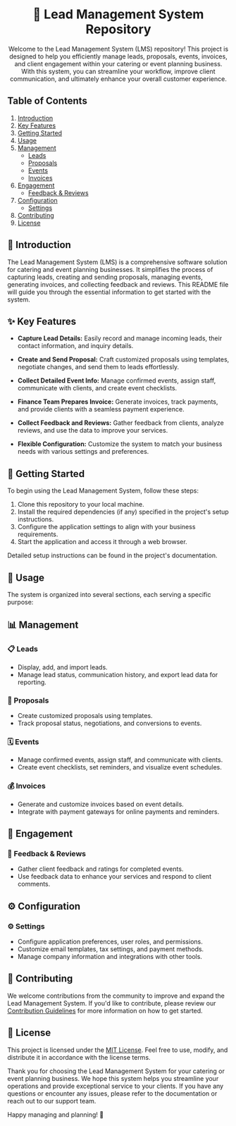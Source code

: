 <div align="center">
  <h1>🚀 Lead Management System Repository</h1>
  <p>Welcome to the Lead Management System (LMS) repository! This project is designed to help you efficiently manage leads, proposals, events, invoices, and client engagement within your catering or event planning business. With this system, you can streamline your workflow, improve client communication, and ultimately enhance your overall customer experience.</p>
</div>

## Table of Contents

1. [Introduction](#introduction)
2. [Key Features](#key-features)
3. [Getting Started](#getting-started)
4. [Usage](#usage)
5. [Management](#management)
   - [Leads](#leads)
   - [Proposals](#proposals)
   - [Events](#events)
   - [Invoices](#invoices)
6. [Engagement](#engagement)
   - [Feedback & Reviews](#feedback--reviews)
7. [Configuration](#configuration)
   - [Settings](#settings)
8. [Contributing](#contributing)
9. [License](#license)

## 🌟 Introduction

The Lead Management System (LMS) is a comprehensive software solution for catering and event planning businesses. It simplifies the process of capturing leads, creating and sending proposals, managing events, generating invoices, and collecting feedback and reviews. This README file will guide you through the essential information to get started with the system.

## ✨ Key Features

- **Capture Lead Details:** Easily record and manage incoming leads, their contact information, and inquiry details.

- **Create and Send Proposal:** Craft customized proposals using templates, negotiate changes, and send them to leads effortlessly.

- **Collect Detailed Event Info:** Manage confirmed events, assign staff, communicate with clients, and create event checklists.

- **Finance Team Prepares Invoice:** Generate invoices, track payments, and provide clients with a seamless payment experience.

- **Collect Feedback and Reviews:** Gather feedback from clients, analyze reviews, and use the data to improve your services.

- **Flexible Configuration:** Customize the system to match your business needs with various settings and preferences.

## 🚦 Getting Started

To begin using the Lead Management System, follow these steps:

1. Clone this repository to your local machine.
2. Install the required dependencies (if any) specified in the project's setup instructions.
3. Configure the application settings to align with your business requirements.
4. Start the application and access it through a web browser.

Detailed setup instructions can be found in the project's documentation.

## 💼 Usage

The system is organized into several sections, each serving a specific purpose:

## 📊 Management

### 📋 Leads

- Display, add, and import leads.
- Manage lead status, communication history, and export lead data for reporting.

### 📝 Proposals

- Create customized proposals using templates.
- Track proposal status, negotiations, and conversions to events.

### 🗓️ Events

- Manage confirmed events, assign staff, and communicate with clients.
- Create event checklists, set reminders, and visualize event schedules.

### 💰 Invoices

- Generate and customize invoices based on event details.
- Integrate with payment gateways for online payments and reminders.

## 💬 Engagement

### 📣 Feedback & Reviews

- Gather client feedback and ratings for completed events.
- Use feedback data to enhance your services and respond to client comments.

## ⚙️ Configuration

### ⚙️ Settings

- Configure application preferences, user roles, and permissions.
- Customize email templates, tax settings, and payment methods.
- Manage company information and integrations with other tools.

## 🤝 Contributing

We welcome contributions from the community to improve and expand the Lead Management System. If you'd like to contribute, please review our [Contribution Guidelines](CONTRIBUTING.md) for more information on how to get started.

## 📄 License

This project is licensed under the [MIT License](LICENSE). Feel free to use, modify, and distribute it in accordance with the license terms.

Thank you for choosing the Lead Management System for your catering or event planning business. We hope this system helps you streamline your operations and provide exceptional service to your clients. If you have any questions or encounter any issues, please refer to the documentation or reach out to our support team.

Happy managing and planning! 🎉

